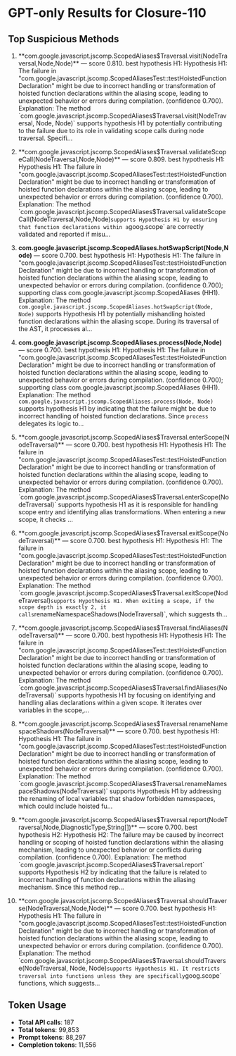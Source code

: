 # GPT-only Results for Closure-110

## Top Suspicious Methods

1. **com.google.javascript.jscomp.ScopedAliases$Traversal.visit(NodeTraversal,Node,Node)** — score 0.810. best hypothesis H1: Hypothesis H1: The failure in "com.google.javascript.jscomp.ScopedAliasesTest::testHoistedFunctionDeclaration" might be due to incorrect handling or transformation of hoisted function declarations within the aliasing scope, leading to unexpected behavior or errors during compilation. (confidence 0.700).
    Explanation: The method `com.google.javascript.jscomp.ScopedAliases$Traversal.visit(NodeTraversal, Node, Node)` supports hypothesis H1 by potentially contributing to the failure due to its role in validating scope calls during node traversal. Specifi...

2. **com.google.javascript.jscomp.ScopedAliases$Traversal.validateScopeCall(NodeTraversal,Node,Node)** — score 0.809. best hypothesis H1: Hypothesis H1: The failure in "com.google.javascript.jscomp.ScopedAliasesTest::testHoistedFunctionDeclaration" might be due to incorrect handling or transformation of hoisted function declarations within the aliasing scope, leading to unexpected behavior or errors during compilation. (confidence 0.700).
    Explanation: The method `com.google.javascript.jscomp.ScopedAliases$Traversal.validateScopeCall(NodeTraversal,Node,Node)` supports Hypothesis H1 by ensuring that function declarations within a `goog.scope` are correctly validated and reported if misu...

3. **com.google.javascript.jscomp.ScopedAliases.hotSwapScript(Node,Node)** — score 0.700. best hypothesis H1: Hypothesis H1: The failure in "com.google.javascript.jscomp.ScopedAliasesTest::testHoistedFunctionDeclaration" might be due to incorrect handling or transformation of hoisted function declarations within the aliasing scope, leading to unexpected behavior or errors during compilation. (confidence 0.700); supporting class com.google.javascript.jscomp.ScopedAliases (HH1).
    Explanation: The method `com.google.javascript.jscomp.ScopedAliases.hotSwapScript(Node, Node)` supports Hypothesis H1 by potentially mishandling hoisted function declarations within the aliasing scope. During its traversal of the AST, it processes al...

4. **com.google.javascript.jscomp.ScopedAliases.process(Node,Node)** — score 0.700. best hypothesis H1: Hypothesis H1: The failure in "com.google.javascript.jscomp.ScopedAliasesTest::testHoistedFunctionDeclaration" might be due to incorrect handling or transformation of hoisted function declarations within the aliasing scope, leading to unexpected behavior or errors during compilation. (confidence 0.700); supporting class com.google.javascript.jscomp.ScopedAliases (HH1).
    Explanation: The method `com.google.javascript.jscomp.ScopedAliases.process(Node, Node)` supports hypothesis H1 by indicating that the failure might be due to incorrect handling of hoisted function declarations. Since `process` delegates its logic to...

5. **com.google.javascript.jscomp.ScopedAliases$Traversal.enterScope(NodeTraversal)** — score 0.700. best hypothesis H1: Hypothesis H1: The failure in "com.google.javascript.jscomp.ScopedAliasesTest::testHoistedFunctionDeclaration" might be due to incorrect handling or transformation of hoisted function declarations within the aliasing scope, leading to unexpected behavior or errors during compilation. (confidence 0.700).
    Explanation: The method `com.google.javascript.jscomp.ScopedAliases$Traversal.enterScope(NodeTraversal)` supports hypothesis H1 as it is responsible for handling scope entry and identifying alias transformations. When entering a new scope, it checks ...

6. **com.google.javascript.jscomp.ScopedAliases$Traversal.exitScope(NodeTraversal)** — score 0.700. best hypothesis H1: Hypothesis H1: The failure in "com.google.javascript.jscomp.ScopedAliasesTest::testHoistedFunctionDeclaration" might be due to incorrect handling or transformation of hoisted function declarations within the aliasing scope, leading to unexpected behavior or errors during compilation. (confidence 0.700).
    Explanation: The method `com.google.javascript.jscomp.ScopedAliases$Traversal.exitScope(NodeTraversal)` supports Hypothesis H1. When exiting a scope, if the scope depth is exactly 2, it calls `renameNamespaceShadows(NodeTraversal)`, which suggests th...

7. **com.google.javascript.jscomp.ScopedAliases$Traversal.findAliases(NodeTraversal)** — score 0.700. best hypothesis H1: Hypothesis H1: The failure in "com.google.javascript.jscomp.ScopedAliasesTest::testHoistedFunctionDeclaration" might be due to incorrect handling or transformation of hoisted function declarations within the aliasing scope, leading to unexpected behavior or errors during compilation. (confidence 0.700).
    Explanation: The method `com.google.javascript.jscomp.ScopedAliases$Traversal.findAliases(NodeTraversal)` supports hypothesis H1 by focusing on identifying and handling alias declarations within a given scope. It iterates over variables in the scope,...

8. **com.google.javascript.jscomp.ScopedAliases$Traversal.renameNamespaceShadows(NodeTraversal)** — score 0.700. best hypothesis H1: Hypothesis H1: The failure in "com.google.javascript.jscomp.ScopedAliasesTest::testHoistedFunctionDeclaration" might be due to incorrect handling or transformation of hoisted function declarations within the aliasing scope, leading to unexpected behavior or errors during compilation. (confidence 0.700).
    Explanation: The method `com.google.javascript.jscomp.ScopedAliases$Traversal.renameNamespaceShadows(NodeTraversal)` supports Hypothesis H1 by addressing the renaming of local variables that shadow forbidden namespaces, which could include hoisted fu...

9. **com.google.javascript.jscomp.ScopedAliases$Traversal.report(NodeTraversal,Node,DiagnosticType,String[])** — score 0.700. best hypothesis H2: Hypothesis H2: The failure may be caused by incorrect handling or scoping of hoisted function declarations within the aliasing mechanism, leading to unexpected behavior or conflicts during compilation. (confidence 0.700).
    Explanation: The method `com.google.javascript.jscomp.ScopedAliases$Traversal.report` supports Hypothesis H2 by indicating that the failure is related to incorrect handling of function declarations within the aliasing mechanism. Since this method rep...

10. **com.google.javascript.jscomp.ScopedAliases$Traversal.shouldTraverse(NodeTraversal,Node,Node)** — score 0.700. best hypothesis H1: Hypothesis H1: The failure in "com.google.javascript.jscomp.ScopedAliasesTest::testHoistedFunctionDeclaration" might be due to incorrect handling or transformation of hoisted function declarations within the aliasing scope, leading to unexpected behavior or errors during compilation. (confidence 0.700).
    Explanation: The method `com.google.javascript.jscomp.ScopedAliases$Traversal.shouldTraverse(NodeTraversal, Node, Node)` supports Hypothesis H1. It restricts traversal into functions unless they are specifically `goog.scope` functions, which suggests...


## Token Usage

- **Total API calls**: 187
- **Total tokens**: 99,853
- **Prompt tokens**: 88,297
- **Completion tokens**: 11,556

